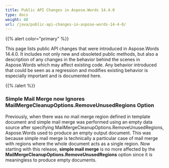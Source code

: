 ```yaml
---
title: Public API Changes in Aspose.Words 14.4.0
type: docs
weight: 40
url: /java/public-api-changes-in-aspose-words-14-4-0/
---
```


{{% alert color="primary" %}} 

This page lists public API changes that were introduced in Aspose.Words 14.4.0. It includes not only new and obsoleted public methods, but also a description of any changes in the behavior behind the scenes in Aspose.Words which may affect existing code. Any behavior introduced that could be seen as a regression and modifies existing behavior is especially important and is documented here.

{{% /alert %}} 
### **Simple Mail Merge now Ignores MailMergeCleanupOptions.RemoveUnusedRegions Option**
Previously, when there was no mail merge region defined in template document and simple mail merge was performed using an empty data source after specifying MailMergeCleanupOptions.RemoveUnusedRegions, Aspose.Words used to produce an empty output document. This was because simple mail merge is technically a particular case of mail merge with regions where the whole document acts as a single region. Now starting with this release, **simple mail merge** is no more affected by the **MailMergeCleanupOptions.RemoveUnusedRegions** option since it is meaningless to produce empty documents.
